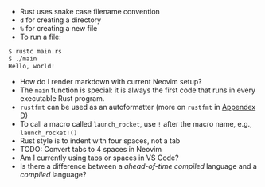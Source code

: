 

- Rust uses snake case filename convention
- `d` for creating a directory
- `%` for creating a new file
- To run a file:
```bash
$ rustc main.rs
$ ./main
Hello, world!
```
- How do I render markdown with current Neovim setup?
- The `main` function is special: it is always the first code that runs in every executable Rust program.
- `rustfmt` can be used as an autoformatter (more on `rustfmt` in [Appendex D](https://rust-book.cs.brown.edu/appendix-04-useful-development-tools.html))
- To call a macro called `launch_rocket`, use `!` after the macro name, e.g., `launch_rocket!()`
- Rust style is to indent with four spaces, not a tab
- TODO: Convert tabs to 4 spaces in Neovim 
- Am I currently using tabs or spaces in VS Code?
- Is there a difference between a *ahead-of-time compiled* language and a *compiled* language?


